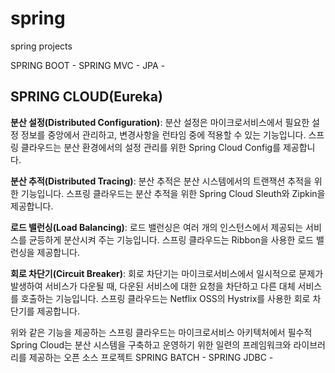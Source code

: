 # spring
spring projects

SPRING BOOT - 
SPRING MVC - 
JPA -

## SPRING CLOUD(Eureka) 
**분산 설정(Distributed Configuration)**: 분산 설정은 마이크로서비스에서 필요한 설정 정보를 중앙에서 관리하고, 변경사항을 런타임 중에 적용할 수 있는 기능입니다. 스프링 클라우드는 분산 환경에서의 설정 관리를 위한 Spring Cloud Config를 제공합니다.

**분산 추적(Distributed Tracing)**: 분산 추적은 분산 시스템에서의 트랜잭션 추적을 위한 기능입니다. 스프링 클라우드는 분산 추적을 위한 Spring Cloud Sleuth와 Zipkin을 제공합니다.

**로드 밸런싱(Load Balancing)**: 로드 밸런싱은 여러 개의 인스턴스에서 제공되는 서비스를 균등하게 분산시켜 주는 기능입니다. 스프링 클라우드는 Ribbon을 사용한 로드 밸런싱을 제공합니다.

**회로 차단기(Circuit Breaker)**: 회로 차단기는 마이크로서비스에서 일시적으로 문제가 발생하여 서비스가 다운될 때, 다운된 서비스에 대한 요청을 차단하고 다른 대체 서비스를 호출하는 기능입니다. 스프링 클라우드는 Netflix OSS의 Hystrix를 사용한 회로 차단기를 제공합니다.

위와 같은 기능을 제공하는 스프링 클라우드는 마이크로서비스 아키텍처에서 필수적 Spring Cloud는 분산 시스템을 구축하고 운영하기 위한 일련의 프레임워크와 라이브러리를 제공하는 오픈 소스 프로젝트
SPRING BATCH - 
SPRING JDBC -
